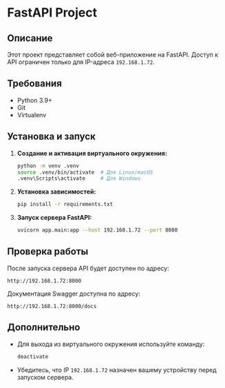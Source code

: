 # FastAPI Project

## Описание
Этот проект представляет собой веб-приложение на FastAPI. Доступ к API ограничен только для IP-адреса `192.168.1.72`.

## Требования
- Python 3.9+
- Git
- Virtualenv

## Установка и запуск

1. **Создание и активация виртуального окружения:**
   ```sh
   python -m venv .venv
   source .venv/bin/activate  # Для Linux/macOS
   .venv\Scripts\activate     # Для Windows
   ```

2. **Установка зависимостей:**
   ```sh
   pip install -r requirements.txt
   ```

3. **Запуск сервера FastAPI:**
   ```sh
   uvicorn app.main:app --host 192.168.1.72 --port 8000
   ```

## Проверка работы
После запуска сервера API будет доступен по адресу:
```
http://192.168.1.72:8000
```

Документация Swagger доступна по адресу:
```
http://192.168.1.72:8000/docs
```

## Дополнительно
- Для выхода из виртуального окружения используйте команду:
  ```sh
  deactivate
  ```
- Убедитесь, что IP `192.168.1.72` назначен вашему устройству перед запуском сервера.

